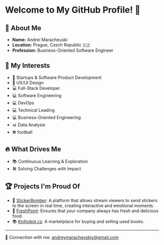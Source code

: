 #  Welcome to My GitHub Profile! 👋

## 👀 About Me
- **Name:** Andrei Maracheuski
- **Location:** Prague, Czech Republic 🇨🇿
- **Profession:** Business-Oriented Software Engineer

## 🎯 My Interests
- 🚀 Startups & Software Product Development
- 🎨 UX/UI Design
- 💻 Full-Stack Developer
- 💻 Software Engineering
- 💻 DevOps
- 💻 Technical Leading
- 💻 Business-Oriented Engineering
- 📊 Data Analysis
- ⚽️ football

## 🔥 What Drives Me
- 📚 Continuous Learning & Exploration
- 🛠️ Solving Challenges with Impact

## 🏆 Projects I'm Proud Of
- 👻 [StickerBomber](http://sticker-bomber.ru): A platform that allows stream viewers to send stickers to the screen in real time, creating interactive and emotional moments.
- 🥙 [FreshPoint](https://freshpoint.cz): Ensures that your company always has fresh and delicious food.
- 📚 [Knihobot.cz](https://knihobot.cz): A marketplace for buying and selling used books.

---

📧 Connection with me: andreymarachevskiy@gmail.com
